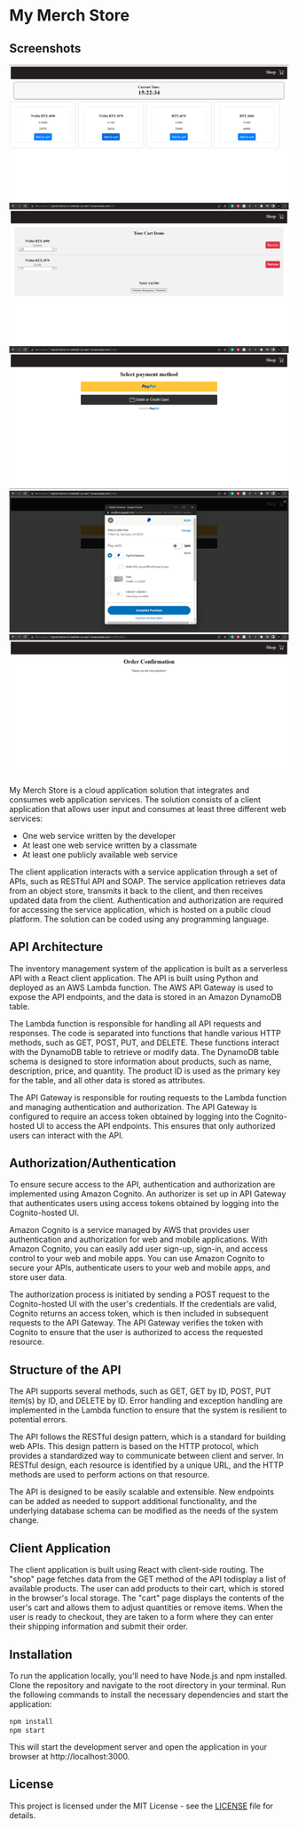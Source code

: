 # My Merch Store

## Screenshots

![MyMerchStore1](https://github.com/nigel-sys/my_merch_store/blob/main/Screenshots/MyMerchStore1.png)
![MyMerchStore2](https://github.com/nigel-sys/my_merch_store/blob/main/Screenshots/MyMerchStore2.png)
![MyMerchStore3](https://github.com/nigel-sys/my_merch_store/blob/main/Screenshots/MyMerchStore3.png)
![MyMerchStore4](https://github.com/nigel-sys/my_merch_store/blob/main/Screenshots/MyMerchStore4.png)
![MyMerchStore5](https://github.com/nigel-sys/my_merch_store/blob/main/Screenshots/MyMerchStore5.png)

My Merch Store is a cloud application solution that integrates and consumes web application services. The solution consists of a client application that allows user input and consumes at least three different web services:

- One web service written by the developer
- At least one web service written by a classmate
- At least one publicly available web service

The client application interacts with a service application through a set of APIs, such as RESTful API and SOAP. The service application retrieves data from an object store, transmits it back to the client, and then receives updated data from the client. Authentication and authorization are required for accessing the service application, which is hosted on a public cloud platform. The solution can be coded using any programming language.

## API Architecture

The inventory management system of the application is built as a serverless API with a React client application. The API is built using Python and deployed as an AWS Lambda function. The AWS API Gateway is used to expose the API endpoints, and the data is stored in an Amazon DynamoDB table.

The Lambda function is responsible for handling all API requests and responses. The code is separated into functions that handle various HTTP methods, such as GET, POST, PUT, and DELETE. These functions interact with the DynamoDB table to retrieve or modify data. The DynamoDB table schema is designed to store information about products, such as name, description, price, and quantity. The product ID is used as the primary key for the table, and all other data is stored as attributes.

The API Gateway is responsible for routing requests to the Lambda function and managing authentication and authorization. The API Gateway is configured to require an access token obtained by logging into the Cognito-hosted UI to access the API endpoints. This ensures that only authorized users can interact with the API.

## Authorization/Authentication

To ensure secure access to the API, authentication and authorization are implemented using Amazon Cognito. An authorizer is set up in API Gateway that authenticates users using access tokens obtained by logging into the Cognito-hosted UI.

Amazon Cognito is a service managed by AWS that provides user authentication and authorization for web and mobile applications. With Amazon Cognito, you can easily add user sign-up, sign-in, and access control to your web and mobile apps. You can use Amazon Cognito to secure your APIs, authenticate users to your web and mobile apps, and store user data.

The authorization process is initiated by sending a POST request to the Cognito-hosted UI with the user's credentials. If the credentials are valid, Cognito returns an access token, which is then included in subsequent requests to the API Gateway. The API Gateway verifies the token with Cognito to ensure that the user is authorized to access the requested resource.

## Structure of the API

The API supports several methods, such as GET, GET by ID, POST, PUT item(s) by ID, and DELETE by ID. Error handling and exception handling are implemented in the Lambda function to ensure that the system is resilient to potential errors.

The API follows the RESTful design pattern, which is a standard for building web APIs. This design pattern is based on the HTTP protocol, which provides a standardized way to communicate between client and server. In RESTful design, each resource is identified by a unique URL, and the HTTP methods are used to perform actions on that resource.

The API is designed to be easily scalable and extensible. New endpoints can be added as needed to support additional functionality, and the underlying database schema can be modified as the needs of the system change.

## Client Application

The client application is built using React with client-side routing. The "shop" page fetches data from the GET method of the API todisplay a list of available products. The user can add products to their cart, which is stored in the browser's local storage. The "cart" page displays the contents of the user's cart and allows them to adjust quantities or remove items. When the user is ready to checkout, they are taken to a form where they can enter their shipping information and submit their order.

## Installation

To run the application locally, you'll need to have Node.js and npm installed. Clone the repository and navigate to the root directory in your terminal. Run the following commands to install the necessary dependencies and start the application:

```
npm install
npm start
```

This will start the development server and open the application in your browser at http://localhost:3000.

## License

This project is licensed under the MIT License - see the [LICENSE](LICENSE) file for details.
